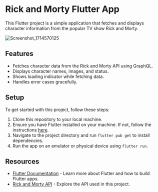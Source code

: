 # Rick and Morty Flutter App

This Flutter project is a simple application that fetches and displays character information from the popular TV show Rick and Morty.


![Screenshot_1714570125](https://github.com/iamvedantp/rick_and_morty/assets/128803902/6760966c-d925-40bc-8e14-27332a19e488)



## Features

- Fetches character data from the Rick and Morty API using GraphQL.
- Displays character names, images, and status.
- Shows loading indicator while fetching data.
- Handles error cases gracefully.

## Setup

To get started with this project, follow these steps:

1. Clone this repository to your local machine.
2. Ensure you have Flutter installed on your machine. If not, follow the instructions [here](https://flutter.dev/docs/get-started/install).
3. Navigate to the project directory and run `flutter pub get` to install dependencies.
4. Run the app on an emulator or physical device using `flutter run`.

## Resources

- [Flutter Documentation](https://docs.flutter.dev/) - Learn more about Flutter and how to build Flutter apps.
- [Rick and Morty API](https://rickandmortyapi.com/graphql) - Explore the API used in this project.
